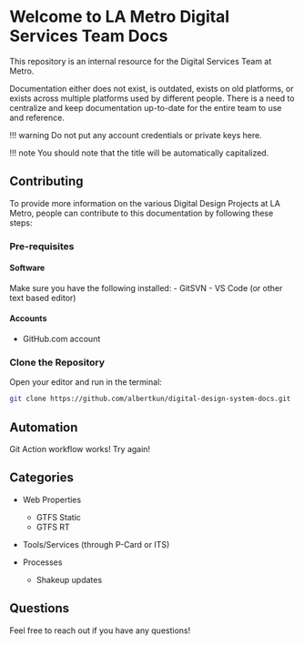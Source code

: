 # Welcome to LA Metro Digital Services Team Docs

This repository is an internal resource for the Digital Services Team at Metro.

Documentation either does not exist, is outdated, exists on old platforms, or exists across multiple platforms used by different people.  There is a need to centralize and keep documentation up-to-date for the entire team to use and reference.

!!! warning
	Do not put any account credentials or private keys here.

!!! note
	You should note that the title will be automatically capitalized.

## Contributing
To provide more information on the various Digital Design Projects at LA Metro, people can contribute to this documentation by following these steps:  
### Pre-requisites
#### Software
Make sure you have the following installed:
	- GitSVN
	- VS Code (or other text based editor)

#### Accounts
  - GitHub.com account

### Clone the Repository
Open your editor and run in the terminal:
```bash
git clone https://github.com/albertkun/digital-design-system-docs.git
```


## Automation
Git Action workflow works!
Try again!
## Categories

* Web Properties
  - GTFS Static
  - GTFS RT

* Tools/Services  (through P-Card or ITS)
* Processes
  * Shakeup updates



## Questions
Feel free to reach out if you have any questions!